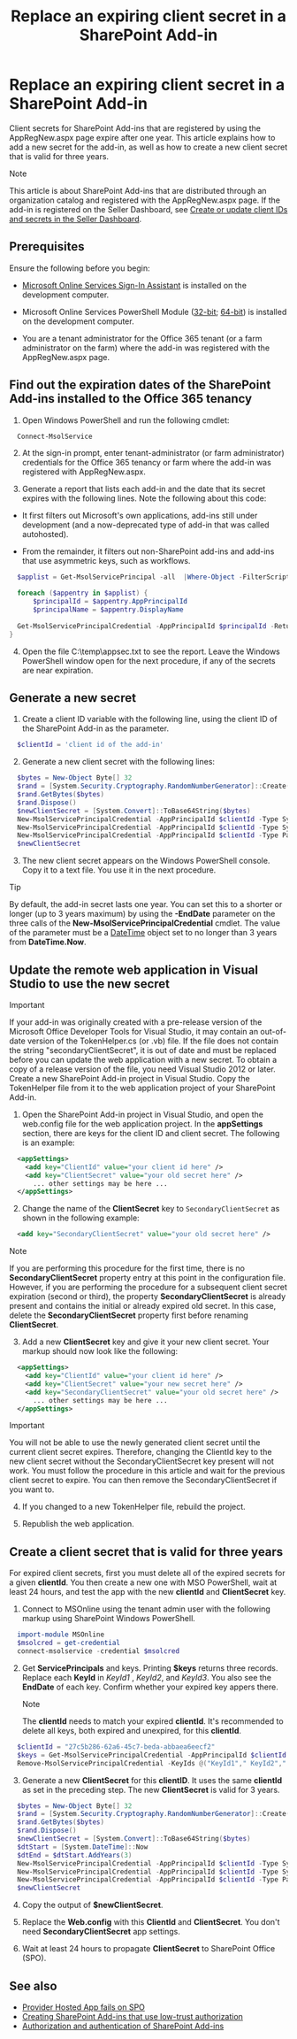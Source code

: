 ﻿---
title: Replace an expiring client secret in a SharePoint Add-in
description: Add a new client secret for a SharePoint Add-in that is registered with AppRegNew.aspx.
ms.date: 12/28/2017
ms.prod: sharepoint
---


# Replace an expiring client secret in a SharePoint Add-in

Client secrets for SharePoint Add-ins that are registered by using the AppRegNew.aspx page expire after one year. This article explains how to add a new secret for the add-in, as well as how to create a new client secret that is valid for three years.

> [!NOTE]
> This article is about SharePoint Add-ins that are distributed through an organization catalog and registered with the AppRegNew.aspx page. If the add-in is registered on the Seller Dashboard, see [Create or update client IDs and secrets in the Seller Dashboard](https://docs.microsoft.com/en-us/office/dev/store/create-or-update-client-ids-and-secrets).

## Prerequisites

Ensure the following before you begin:

- [Microsoft Online Services Sign-In Assistant](https://www.microsoft.com/en-us/download/details.aspx?id=39267) is installed on the development computer.

- Microsoft Online Services PowerShell Module ([32-bit](http://go.microsoft.com/fwlink/p/?linkid=236298);  [64-bit](http://connect.microsoft.com/site1164/Downloads/DownloadDetails.aspx?DownloadID=59185)) is installed on the development computer.
    
- You are a tenant administrator for the Office 365 tenant (or a farm administrator on the farm) where the add-in was registered with the AppRegNew.aspx page.
    

## Find out the expiration dates of the SharePoint Add-ins installed to the Office 365 tenancy

1. Open Windows PowerShell and run the following cmdlet:
    
  ```powershell
    Connect-MsolService
  ```

2. At the sign-in prompt, enter tenant-administrator (or farm administrator) credentials for the Office 365 tenancy or farm where the add-in was registered with AppRegNew.aspx.
    
3. Generate a report that lists each add-in and the date that its secret expires with the following lines. Note the following about this code:
    
  - It first filters out Microsoft's own applications, add-ins still under development (and a now-deprecated type of add-in that was called autohosted).
      
  - From the remainder, it filters out non-SharePoint add-ins and add-ins that use asymmetric keys, such as workflows.

  ```powershell
    $applist = Get-MsolServicePrincipal -all  |Where-Object -FilterScript { ($_.DisplayName -notlike "*Microsoft*") -and ($_.DisplayName -notlike "autohost*") -and  ($_.ServicePrincipalNames -notlike "*localhost*") }

    foreach ($appentry in $applist) {
        $principalId = $appentry.AppPrincipalId
        $principalName = $appentry.DisplayName
    
    Get-MsolServicePrincipalCredential -AppPrincipalId $principalId -ReturnKeyValues $false | ? { $_.Type -eq "Password" } | % { "$principalName;$principalId;" + $_.KeyId.ToString() +";" + $_.StartDate.ToString() + ";" + $_.EndDate.ToString() } | out-file -FilePath c:\temp\appsec.txt -append
}
  ```

4. Open the file C:\temp\appsec.txt to see the report. Leave the Windows PowerShell window open for the next procedure, if any of the secrets are near expiration.
    

## Generate a new secret

1. Create a client ID variable with the following line, using the client ID of the SharePoint Add-in as the parameter.
      
  ```powershell
    $clientId = 'client id of the add-in'
  ```

2. Generate a new client secret with the following lines:
    
  ```powershell
    $bytes = New-Object Byte[] 32
    $rand = [System.Security.Cryptography.RandomNumberGenerator]::Create()
    $rand.GetBytes($bytes)
    $rand.Dispose()
    $newClientSecret = [System.Convert]::ToBase64String($bytes)
    New-MsolServicePrincipalCredential -AppPrincipalId $clientId -Type Symmetric -Usage Sign -Value $newClientSecret -StartDate (Get-Date) -EndDate (Get-Date).AddYears(1)
    New-MsolServicePrincipalCredential -AppPrincipalId $clientId -Type Symmetric -Usage Verify -Value $newClientSecret -StartDate (Get-Date) -EndDate (Get-Date).AddYears(1)
    New-MsolServicePrincipalCredential -AppPrincipalId $clientId -Type Password -Usage Verify -Value $newClientSecret -StartDate (Get-Date) -EndDate (Get-Date).AddYears(1)
    $newClientSecret
  ```

3. The new client secret appears on the Windows PowerShell console. Copy it to a text file. You use it in the next procedure.

  > [!TIP]
  > By default, the add-in secret lasts one year. You can set this to a shorter or longer (up to 3 years maximum) by using the **-EndDate** parameter on the three calls of the **New-MsolServicePrincipalCredential** cmdlet. The value of the parameter must be a [DateTime](https://msdn.microsoft.com/EN-US/library/03ybds8y) object set to no longer than 3 years from **DateTime.Now**.
 
## Update the remote web application in Visual Studio to use the new secret

> [!IMPORTANT]
>  If your add-in was originally created with a pre-release version of the Microsoft Office Developer Tools for Visual Studio, it may contain an out-of-date version of the TokenHelper.cs (or .vb) file. If the file does not contain the string "secondaryClientSecret", it is out of date and must be replaced before you can update the web application with a new secret. To obtain a copy of a release version of the file, you need Visual Studio 2012 or later. Create a new SharePoint Add-in project in Visual Studio. Copy the TokenHelper file from it to the web application project of your SharePoint Add-in. 
 
1. Open the SharePoint Add-in project in Visual Studio, and open the web.config file for the web application project. In the **appSettings** section, there are keys for the client ID and client secret. The following is an example:
    
  ```XML
    <appSettings>
      <add key="ClientId" value="your client id here" />
      <add key="ClientSecret" value="your old secret here" />
        ... other settings may be here ...
    </appSettings>

  ```

2. Change the name of the **ClientSecret** key to `SecondaryClientSecret` as shown in the following example:
    
  ```XML
    <add key="SecondaryClientSecret" value="your old secret here" />
  ```

  > [!NOTE]
  > If you are performing this procedure for the first time, there is no **SecondaryClientSecret** property entry at this point in the configuration file. However, if you are performing the procedure for a subsequent client secret expiration (second or third), the property **SecondaryClientSecret** is already present and contains the initial or already expired old secret. In this case, delete the **SecondaryClientSecret** property first before renaming **ClientSecret**.

3. Add a new **ClientSecret** key and give it your new client secret. Your markup should now look like the following:
    
  ```XML
    <appSettings>
      <add key="ClientId" value="your client id here" />
      <add key="ClientSecret" value="your new secret here" />
      <add key="SecondaryClientSecret" value="your old secret here" />
        ... other settings may be here ...
    </appSettings>
  ```

  > [!IMPORTANT]
  > You will not be able to use the newly generated client secret until the current client secret expires. Therefore, changing the ClientId key to the new client secret without the SecondaryClientSecret key present will not work. You must follow the  procedure in this article and wait for the previous client secret to expire. You can then remove the SecondaryClientSecret if you want to.

4. If you changed to a new TokenHelper file, rebuild the project.

5. Republish the web application.

## Create a client secret that is valid for three years

For expired client secrets, first you must delete all of the expired secrets for a given **clientId**. You then create a new one with MSO PowerShell, wait at least 24 hours, and test the app with the new **clientId** and **ClientSecret** key.

1. Connect to MSOnline using the tenant admin user with the following markup using SharePoint Windows PowerShell.
    
  ```powershell
    import-module MSOnline
    $msolcred = get-credential
    connect-msolservice -credential $msolcred
  ```

2. Get **ServicePrincipals** and keys. Printing **$keys** returns three records. Replace each **KeyId** in *KeyId1*  , *KeyId2*,  and *KeyId3*. You also see the **EndDate** of each key. Confirm whether your expired key appers there.
    
    > [!NOTE] 
    > The **clientId** needs to match your expired **clientId**. It's recommended to delete all keys, both expired and unexpired, for this **clientId**.
    
  ```powershell
    $clientId = "27c5b286-62a6-45c7-beda-abbaea6eecf2"
    $keys = Get-MsolServicePrincipalCredential -AppPrincipalId $clientId
    Remove-MsolServicePrincipalCredential -KeyIds @("KeyId1"," KeyId2"," KeyId3") -AppPrincipalId $clientId 
  ```

3. Generate a new **ClientSecret** for this **clientID**. It uses the same **clientId** as set in the preceding step. The new **ClientSecret** is valid for 3 years.
    
  ```powershell
    $bytes = New-Object Byte[] 32
    $rand = [System.Security.Cryptography.RandomNumberGenerator]::Create()
    $rand.GetBytes($bytes)
    $rand.Dispose()
    $newClientSecret = [System.Convert]::ToBase64String($bytes)
    $dtStart = [System.DateTime]::Now
    $dtEnd = $dtStart.AddYears(3)
    New-MsolServicePrincipalCredential -AppPrincipalId $clientId -Type Symmetric -Usage Sign -Value $newClientSecret -StartDate $dtStart  -EndDate $dtEnd
    New-MsolServicePrincipalCredential -AppPrincipalId $clientId -Type Symmetric -Usage Verify -Value $newClientSecret   -StartDate $dtStart  -EndDate $dtEnd
    New-MsolServicePrincipalCredential -AppPrincipalId $clientId -Type Password -Usage Verify -Value $newClientSecret   -StartDate $dtStart  -EndDate $dtEnd
    $newClientSecret
  ```

4. Copy the output of **$newClientSecret**.    
 
5. Replace the **Web.config** with this **ClientId** and **ClientSecret**. You don't need **SecondaryClientSecret** app settings.    
 
6. Wait at least 24 hours to propagate **ClientSecret** to SharePoint Office (SPO).
    
 

## See also

- [Provider Hosted App fails on SPO](https://blogs.technet.microsoft.com/sharepointdevelopersupport/2015/03/11/provider-hosted-app-fails-on-spo/)
- [Creating SharePoint Add-ins that use low-trust authorization](creating-sharepoint-add-ins-that-use-low-trust-authorization.md)
- [Authorization and authentication of SharePoint Add-ins](authorization-and-authentication-of-sharepoint-add-ins.md)
